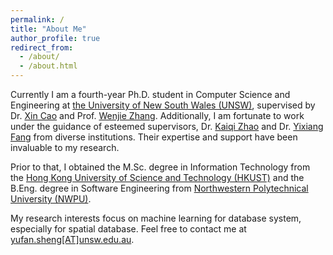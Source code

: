 ```yaml
---
permalink: /
title: "About Me"
author_profile: true
redirect_from: 
  - /about/
  - /about.html
---
```


Currently I am a fourth-year Ph.D. student in Computer Science and Engineering at [the University of New South Wales (UNSW)](https://www.unsw.edu.au/), supervised by Dr. [Xin Cao](https://xincao-unsw.github.io/) and Prof. [Wenjie Zhang](https://www.cse.unsw.edu.au/~zhangw/). Additionally, I am fortunate to work under the guidance of esteemed supervisors, Dr. [Kaiqi Zhao](https://kaiqi.blogs.auckland.ac.nz/) and Dr. [Yixiang Fang](https://fangyixiang.github.io/) from diverse institutions. Their expertise and support have been invaluable to my research.

Prior to that, I obtained the M.Sc. degree in Information Technology from the [Hong Kong University of Science and Technology (HKUST)](https://hkust.edu.hk/) and the B.Eng. degree in Software Engineering from [Northwestern Polytechnical University (NWPU)](https://en.nwpu.edu.cn/).

My research interests focus on machine learning for database system, especially for spatial database. Feel free to contact me at [yufan.sheng\[AT\]unsw.edu.au](mailto:yufan.sheng@unsw.edu.au).
